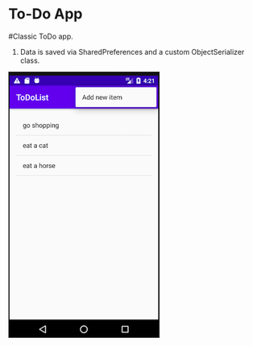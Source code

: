 # To-Do App

#Classic ToDo app. 

1. Data is saved via SharedPreferences and a custom ObjectSerializer class.

![Screenshot](screenshot.png)
